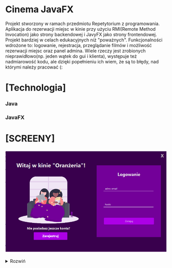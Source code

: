# Cinema JavaFX 
Projekt stworzony w ramach przedmiotu Repetytorium z programowania. Aplikacja do rezerwacji miejsc w kinie przy użyciu RMI(Remote Method Invocation) jako strony backendowej  i  JavyFX jako strony frontendowej. Projekt bardziej w celach edukacyjnych niż "poważnych". Funkcjonalności wdrożone to: logowanie, rejestracja, przeglądanie filmów i możliwość rezerwacji miejsc oraz panel admina. Wiele rzeczy jest zrobionych nieprawidłowo(np. jeden wątek do gui i klienta), występuje też nadmiarowość kodu, ale dzięki popełnieniu ich wiem, że są to błędy, nad którymi należy pracować (:

# [Technologia]
###  Java

###  JavaFX


# [SCREENY]
### ![login](/img/login.PNG?raw=true)  
<details>
  <summary>Rozwiń</summary>
<p>
### ![login](/img/login.PNG?raw=true)    
### ![diagrams raw](https://github.com/n1ceS/MNE-EEG-Analysis/blob/master/img/diagrams-raw.png)         
### ![register](https://github.com/n1ceS/CinemaJavaFX/blob/main/img/register.PNG)      
### ![home](https://github.com/n1ceS/CinemaJavaFX/blob/main/img/home.PNG)       
### ![movies](https://github.com/n1ceS/CinemaJavaFX/blob/main/img/movies.PNG)       
### ![moviesDetails](https://github.com/n1ceS/CinemaJavaFX/blob/main/img/moviesDetails.PNG)       
### ![seats](https://github.com/n1ceS/CinemaJavaFX/blob/main/img/seats.PNG)      
### ![success](https://github.com/n1ceS/CinemaJavaFX/blob/main/img/success.PNG)         
### ![mail](https://github.com/n1ceS/CinemaJavaFX/blob/main/img/mail.PNG)      
### ![myreservations](https://github.com/n1ceS/CinemaJavaFX/blob/main/img/myreservations.PNG)      
### ![adminPanel](https://github.com/n1ceS/CinemaJavaFX/blob/main/img/adminPanel.PNG)       
<p>
</details>

